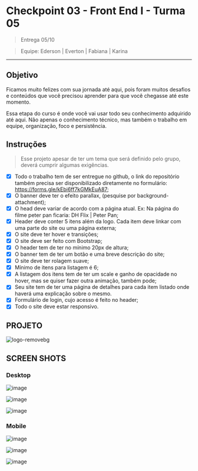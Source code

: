 # Checkpoint 03 - Front End I - Turma 05 

> Entrega 05/10

> Equipe: Ederson | Everton | Fabiana | Karina

---

## Objetivo

Ficamos muito felizes com sua jornada até aqui, pois foram muitos desafios e conteúdos que você precisou aprender para que você chegasse até este momento.

Essa etapa do curso é onde você vai usar todo seu conhecimento adquirido até aqui. Não apenas o conhecimento técnico, mas também o trabalho em equipe, organização, foco e persistência.

## Instruções

> Esse projeto apesar de ter um tema que será definido pelo grupo, deverá cumprir algumas exigências.

- [x] Todo o trabalho tem de ser entregue no github, o link do repositório também precisa ser disponibilizado diretamente no formulário: https://forms.gle/kEbi6ff7kGMkEuA87;
- [x] O banner deve ter o efeito parallax, (pesquise por background-attachment);
- [x] O head deve variar de acordo com a página atual. Ex: Na página do filme peter pan ficaria: DH Flix | Peter Pan;
- [x] Header deve conter 5 itens além da logo. Cada item deve linkar com uma parte do site ou uma página externa;
- [x] O site deve ter hover e transições;
- [x] O site deve ser feito com Bootstrap;
- [x] O header tem de ter no mínimo 20px de altura;
- [x] O banner tem de ter um botão e uma breve descrição do site;
- [x] O site deve ter rolagem suave;
- [x] Mínimo de itens para listagem é 6;
- [x] A listagem dos itens tem de ter um scale e ganho de opacidade no hover, mas se quiser fazer outra animação, também pode;
- [x] Seu site tem de ter uma página de detalhes para cada item listado onde haverá uma explicação sobre o mesmo. 
- [x] Formulário de login, cujo acesso é feito no header;
- [x] Todo o site deve estar responsivo.

## PROJETO

![logo-removebg](https://user-images.githubusercontent.com/5773748/135780670-ba5b4c48-1d47-45d5-95ff-c64adaf39ba5.png)


## SCREEN SHOTS

### Desktop

![image](https://user-images.githubusercontent.com/88685345/135779409-164d0532-281f-4044-933c-96f0147ce6ca.png)

![image](https://user-images.githubusercontent.com/88685345/135779432-c1134314-36dd-48c6-9192-dfd34b8e0eef.png)

![image](https://user-images.githubusercontent.com/88685345/135779452-0a10a411-cc6e-4971-9331-c8f01bb94739.png)

### Mobile

![image](https://user-images.githubusercontent.com/88685345/135779474-2a45d34c-3c1e-4501-ba34-92cf3c00ec4d.png)

![image](https://user-images.githubusercontent.com/88685345/135779499-20ad78b9-c0ed-4c93-a5a7-185d06af35e4.png)

![image](https://user-images.githubusercontent.com/5773748/135779681-b5e02f7d-f519-4b9b-a1e9-c57137dbb5db.png)



